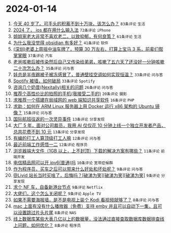 # 2024-01-14

1. [今天 40 岁了。可手头的积蓄不到十万块，该怎么办？](https://www.v2ex.com/t/1008491) `83条评论` `生活`
1. [2024 了， ios 都在用什么输入法](https://www.v2ex.com/t/1008490) `72条评论` `iPhone`
1. [姐姐家老大非常不喜欢老二，以致抑郁，有何良策？](https://www.v2ex.com/t/1008515) `61条评论` `生活`
1. [为什么我没觉得 obsidian 有多好？](https://www.v2ex.com/t/1008505) `41条评论` `软件`
1. [(深圳)老婆上周摇中油车牌了，预算 30 万左右，打算上宝马 3 系，前辈们帮掌掌眼](https://www.v2ex.com/t/1008513) `37条评论` `汽车`
1. [老爸咳嗽后被传染然后自己又传染给弟弟，咳嗽了五六天了还没好一分钟咳嗽二十次怎么办？](https://www.v2ex.com/t/1008551) `35条评论` `问与答`
1. [娃总是半夜踢被子被冻感冒了，普通壁挂空调如何实现恒温？](https://www.v2ex.com/t/1008463) `33条评论` `问与答`
1. [Spotify 被墙，如何破局](https://www.v2ex.com/t/1008479) `33条评论` `Spotify`
1. [咨询几个奶昔(Nexitally)相关的问题](https://www.v2ex.com/t/1008465) `26条评论` `问与答`
1. [推荐个高性价比的拍照的手机(我接受二手的)](https://www.v2ex.com/t/1008487) `20条评论` `摄影`
1. [求推荐一个搭建在局域网的 web 端知识共享软件](https://www.v2ex.com/t/1008503) `16条评论` `PHP`
1. [求助：如何在 ARM Linux 服务器上用 Docker 运行 x86 架构的 Ubuntu 镜像？](https://www.v2ex.com/t/1008558) `15条评论` `问与答`
1. [国际航班往返的一次灵异事件](https://www.v2ex.com/t/1008559) `13条评论` `分享发现`
1. [大厂 5 年，面对公司裁员，我用 AI 仅仅花 10 分钟上线一个独立开发者产品，总共花费不到 10 元](https://www.v2ex.com/t/1008557) `13条评论` `分享发现`
1. [有编的打工人算顶级打工人嘛](https://www.v2ex.com/t/1008588) `12条评论` `问与答`
1. [最近前端工作感悟一二](https://www.v2ex.com/t/1008520) `12条评论` `程序员`
1. [浏览器端大文件（1GB 以上，上不封顶）下载的解决方案有哪些？](https://www.v2ex.com/t/1008531) `11条评论` `前端开发`
1. [电信精品网可以开 ipv6(普通)吗](https://www.v2ex.com/t/1008484) `10条评论` `宽带症候群`
1. [作为程序员，买车之后可以带来什么好处和坏处呢？](https://www.v2ex.com/t/1008592) `9条评论` `问与答`
1. [@Livid 站长当时买啥了，后悔吗？[破涕为笑][破涕为笑][破涕为笑]](https://www.v2ex.com/t/1008545) `9条评论` `分享发现`
1. [求个 NF 车，自备新港台节点](https://www.v2ex.com/t/1008502) `9条评论` `Netflix`
1. [大佬们，这个怎么关闭呢？](https://www.v2ex.com/t/1008474) `9条评论` `Apple TV`
1. [如果不需要海报墙，是不是电视上装个 Kodi 看视频就够了？](https://www.v2ex.com/t/1008579) `8条评论` `问与答`
1. [mac 上面有没有什么播放器（免费）支持 emby 并且可以自动下一集，且可以设置跳过片头片尾](https://www.v2ex.com/t/1008560) `8条评论` `NAS`
1. [线上数据库某些大表几亿以上的数据量，没法通过直接查取数据库数据排查线上问题，如何优化？](https://www.v2ex.com/t/1008517) `8条评论` `程序员`
